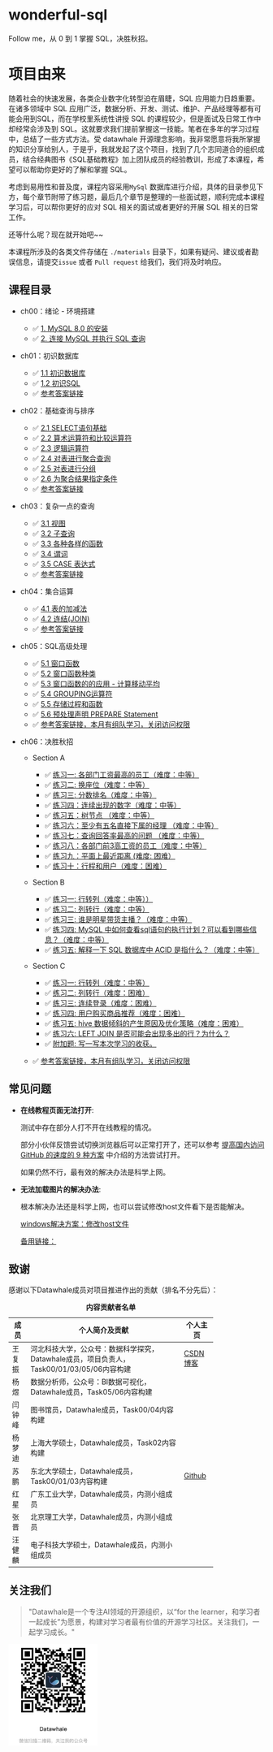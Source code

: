 # wonderful-sql
Follow me，从 0 到 1 掌握 SQL，决胜秋招。

# 项目由来
随着社会的快速发展，各类企业数字化转型迫在眉睫，SQL 应用能力日趋重要。 在诸多领域中 SQL 应用广泛，数据分析、开发、测试、维护、产品经理等都有可能会用到SQL，而在学校里系统性讲授 SQL 的课程较少，但是面试及日常工作中却经常会涉及到 SQL。这就要求我们提前掌握这一技能。笔者在多年的学习过程中，总结了一些方式方法。受 datawhale 开源理念影响，我非常愿意将我所掌握的知识分享给别人，于是乎，我就发起了这个项目，找到了几个志同道合的组织成员，结合经典图书《SQL基础教程》加上团队成员的经验教训，形成了本课程，希望可以帮助你更好的了解和掌握 SQL。

考虑到易用性和普及度，课程内容采用`MySql` 数据库进行介绍，具体的目录参见下方，每个章节附带了练习题，最后几个章节是整理的一些面试题，顺利完成本课程学习后，可以帮你更好的应对 SQL 相关的面试或者更好的开展 SQL 相关的日常工作。

还等什么呢？现在就开始吧~~

本课程所涉及的各类文件存储在 `./materials` 目录下，如果有疑问、建议或者勘误信息，请提交`issue` 或者 `Pull request` 给我们，我们将及时响应。

## 课程目录

* ch00：绪论 - 环境搭建
    - :white_check_mark: [1. MySQL 8.0 的安装](https://github.com/datawhalechina/wonderful-sql/blob/main/ch00:%20%E7%8E%AF%E5%A2%83%E6%90%AD%E5%BB%BA.md#1-mysql-80-%E7%9A%84%E5%AE%89%E8%A3%85)
    - :white_check_mark: [2. 连接 MySQL 并执行 SQL 查询](https://github.com/datawhalechina/wonderful-sql/blob/main/ch00:%20%E7%8E%AF%E5%A2%83%E6%90%AD%E5%BB%BA.md#2-%E8%BF%9E%E6%8E%A5-mysql-%E5%B9%B6%E6%89%A7%E8%A1%8C-sql-%E6%9F%A5%E8%AF%A2)

* ch01：初识数据库
    - :white_check_mark: [1.1 初识数据库](https://github.com/datawhalechina/wonderful-sql/blob/main/ch01:%20%E5%88%9D%E8%AF%86%E6%95%B0%E6%8D%AE%E5%BA%93.md#11-%E5%88%9D%E8%AF%86%E6%95%B0%E6%8D%AE%E5%BA%93)
    - :white_check_mark: [1.2 初识SQL](https://github.com/datawhalechina/wonderful-sql/blob/main/ch01:%20%E5%88%9D%E8%AF%86%E6%95%B0%E6%8D%AE%E5%BA%93.md#12-%E5%88%9D%E8%AF%86-sql)
    - :white_check_mark: [参考答案链接](https://xz9235vqyp.feishu.cn/docs/doccnMduaNhilUIrlldFqmNWIzf)

* ch02：基础查询与排序
    - :white_check_mark: [2.1 SELECT语句基础](https://github.com/datawhalechina/wonderful-sql/blob/main/ch02:%20%E5%9F%BA%E7%A1%80%E6%9F%A5%E8%AF%A2%E4%B8%8E%E6%8E%92%E5%BA%8F.md#21-select%E8%AF%AD%E5%8F%A5%E5%9F%BA%E7%A1%80)
    - :white_check_mark: [2.2 算术运算符和比较运算符](https://github.com/datawhalechina/wonderful-sql/blob/main/ch02:%20%E5%9F%BA%E7%A1%80%E6%9F%A5%E8%AF%A2%E4%B8%8E%E6%8E%92%E5%BA%8F.md#22-%E7%AE%97%E6%9C%AF%E8%BF%90%E7%AE%97%E7%AC%A6%E5%92%8C%E6%AF%94%E8%BE%83%E8%BF%90%E7%AE%97%E7%AC%A6)
    - :white_check_mark: [2.3 逻辑运算符](https://github.com/datawhalechina/wonderful-sql/blob/main/ch02:%20%E5%9F%BA%E7%A1%80%E6%9F%A5%E8%AF%A2%E4%B8%8E%E6%8E%92%E5%BA%8F.md#23-%E9%80%BB%E8%BE%91%E8%BF%90%E7%AE%97%E7%AC%A6)
    - :white_check_mark: [2.4 对表进行聚合查询](https://github.com/datawhalechina/wonderful-sql/blob/main/ch02:%20%E5%9F%BA%E7%A1%80%E6%9F%A5%E8%AF%A2%E4%B8%8E%E6%8E%92%E5%BA%8F.md#24-%E5%AF%B9%E8%A1%A8%E8%BF%9B%E8%A1%8C%E8%81%9A%E5%90%88%E6%9F%A5%E8%AF%A2)
    - :white_check_mark: [2.5 对表进行分组](https://github.com/datawhalechina/wonderful-sql/blob/main/ch02:%20%E5%9F%BA%E7%A1%80%E6%9F%A5%E8%AF%A2%E4%B8%8E%E6%8E%92%E5%BA%8F.md#25-%E5%AF%B9%E8%A1%A8%E8%BF%9B%E8%A1%8C%E5%88%86%E7%BB%84)
    - :white_check_mark: [2.6 为聚合结果指定条件](https://github.com/datawhalechina/wonderful-sql/blob/main/ch02:%20%E5%9F%BA%E7%A1%80%E6%9F%A5%E8%AF%A2%E4%B8%8E%E6%8E%92%E5%BA%8F.md#26-%E4%B8%BA%E8%81%9A%E5%90%88%E7%BB%93%E6%9E%9C%E6%8C%87%E5%AE%9A%E6%9D%A1%E4%BB%B6)
    - :white_check_mark: [参考答案链接](https://xz9235vqyp.feishu.cn/docs/doccnjASyISYXEDhI4W95Rycorh)
    
* ch03：复杂一点的查询
    - :white_check_mark: [3.1 视图](https://github.com/datawhalechina/wonderful-sql/blob/main/ch03:%20%E5%A4%8D%E6%9D%82%E4%B8%80%E7%82%B9%E7%9A%84%E6%9F%A5%E8%AF%A2.md#31-%E8%A7%86%E5%9B%BE)
    - :white_check_mark: [3.2 子查询](https://github.com/datawhalechina/wonderful-sql/blob/main/ch03:%20%E5%A4%8D%E6%9D%82%E4%B8%80%E7%82%B9%E7%9A%84%E6%9F%A5%E8%AF%A2.md#32-%E5%AD%90%E6%9F%A5%E8%AF%A2)
    - :white_check_mark: [3.3 各种各样的函数](https://github.com/datawhalechina/wonderful-sql/blob/main/ch03:%20%E5%A4%8D%E6%9D%82%E4%B8%80%E7%82%B9%E7%9A%84%E6%9F%A5%E8%AF%A2.md#33-%E5%90%84%E7%A7%8D%E5%90%84%E6%A0%B7%E7%9A%84%E5%87%BD%E6%95%B0)
    - :white_check_mark: [3.4 谓词](https://github.com/datawhalechina/wonderful-sql/blob/main/ch03:%20%E5%A4%8D%E6%9D%82%E4%B8%80%E7%82%B9%E7%9A%84%E6%9F%A5%E8%AF%A2.md#34-%E8%B0%93%E8%AF%8D)
    - :white_check_mark: [3.5 CASE 表达式](https://github.com/datawhalechina/wonderful-sql/blob/main/ch03:%20%E5%A4%8D%E6%9D%82%E4%B8%80%E7%82%B9%E7%9A%84%E6%9F%A5%E8%AF%A2.md#35-case-%E8%A1%A8%E8%BE%BE%E5%BC%8F)
    - :white_check_mark: [参考答案链接](https://xz9235vqyp.feishu.cn/docs/doccn4Ll8TU5b76SQ93uHlaHjEd)

* ch04：集合运算
    - :white_check_mark: [4.1 表的加减法](https://github.com/datawhalechina/wonderful-sql/blob/main/ch04:%20%E9%9B%86%E5%90%88%E8%BF%90%E7%AE%97.md#41-%E8%A1%A8%E7%9A%84%E5%8A%A0%E5%87%8F%E6%B3%95)
    - :white_check_mark: [4.2 连结(JOIN)](https://github.com/datawhalechina/wonderful-sql/blob/main/ch04:%20%E9%9B%86%E5%90%88%E8%BF%90%E7%AE%97.md#42-%E8%BF%9E%E7%BB%93join)
    - :white_check_mark: [参考答案链接](https://xz9235vqyp.feishu.cn/docs/doccnnBUWyb5NQZ27fVuTR2Tvie)

* ch05：SQL高级处理
    - :white_check_mark: [5.1 窗口函数](https://github.com/datawhalechina/wonderful-sql/blob/main/ch05:%20SQL%E9%AB%98%E7%BA%A7%E5%A4%84%E7%90%86.md#51-%E7%AA%97%E5%8F%A3%E5%87%BD%E6%95%B0)
    - :white_check_mark: [5.2 窗口函数种类](https://github.com/datawhalechina/wonderful-sql/blob/main/ch05:%20SQL%E9%AB%98%E7%BA%A7%E5%A4%84%E7%90%86.md#52-%E7%AA%97%E5%8F%A3%E5%87%BD%E6%95%B0%E7%A7%8D%E7%B1%BB)
    - :white_check_mark: [5.3 窗口函数的的应用 - 计算移动平均](https://github.com/datawhalechina/wonderful-sql/blob/main/ch05:%20SQL%E9%AB%98%E7%BA%A7%E5%A4%84%E7%90%86.md#53-%E7%AA%97%E5%8F%A3%E5%87%BD%E6%95%B0%E7%9A%84%E7%9A%84%E5%BA%94%E7%94%A8---%E8%AE%A1%E7%AE%97%E7%A7%BB%E5%8A%A8%E5%B9%B3%E5%9D%87)
    - :white_check_mark: [5.4 GROUPING运算符](https://github.com/datawhalechina/wonderful-sql/blob/main/ch05:%20SQL%E9%AB%98%E7%BA%A7%E5%A4%84%E7%90%86.md#54-grouping%E8%BF%90%E7%AE%97%E7%AC%A6)
    - :white_check_mark: [5.5 存储过程和函数](https://github.com/datawhalechina/wonderful-sql/blob/main/ch05:%20SQL%E9%AB%98%E7%BA%A7%E5%A4%84%E7%90%86.md#55-%E5%AD%98%E5%82%A8%E8%BF%87%E7%A8%8B%E5%92%8C%E5%87%BD%E6%95%B0)
    - :white_check_mark: [5.6 预处理声明 PREPARE Statement](https://github.com/datawhalechina/wonderful-sql/blob/main/ch05:%20SQL%E9%AB%98%E7%BA%A7%E5%A4%84%E7%90%86.md#56-%E9%A2%84%E5%A4%84%E7%90%86%E5%A3%B0%E6%98%8E-prepare-statement)
    - :white_check_mark: [参考答案链接，本月有组队学习，关闭访问权限](https://xz9235vqyp.feishu.cn/docs/doccn8YjyxIyV2aQ1J7mQdMHNrd)

* ch06：决胜秋招

    - Section A
    
        - :white_check_mark: [练习一: 各部门工资最高的员工（难度：中等）](https://github.com/datawhalechina/wonderful-sql/blob/main/ch06:%20%E5%86%B3%E8%83%9C%E7%A7%8B%E6%8B%9B.md#%E7%BB%83%E4%B9%A0%E4%B8%80-%E5%90%84%E9%83%A8%E9%97%A8%E5%B7%A5%E8%B5%84%E6%9C%80%E9%AB%98%E7%9A%84%E5%91%98%E5%B7%A5%E9%9A%BE%E5%BA%A6%E4%B8%AD%E7%AD%89)
        - :white_check_mark: [练习二: 换座位（难度：中等）](https://github.com/datawhalechina/wonderful-sql/blob/main/ch06:%20%E5%86%B3%E8%83%9C%E7%A7%8B%E6%8B%9B.md#%E7%BB%83%E4%B9%A0%E4%BA%8C-%E6%8D%A2%E5%BA%A7%E4%BD%8D%E9%9A%BE%E5%BA%A6%E4%B8%AD%E7%AD%89)
        - :white_check_mark: [练习三: 分数排名（难度：中等）](https://github.com/datawhalechina/wonderful-sql/blob/main/ch06:%20%E5%86%B3%E8%83%9C%E7%A7%8B%E6%8B%9B.md#%E7%BB%83%E4%B9%A0%E4%B8%89--%E5%88%86%E6%95%B0%E6%8E%92%E5%90%8D%E9%9A%BE%E5%BA%A6%E4%B8%AD%E7%AD%89)
        - :white_check_mark: [练习四：连续出现的数字（难度：中等）](https://github.com/datawhalechina/wonderful-sql/blob/main/ch06:%20%E5%86%B3%E8%83%9C%E7%A7%8B%E6%8B%9B.md#%E7%BB%83%E4%B9%A0%E5%9B%9B%E8%BF%9E%E7%BB%AD%E5%87%BA%E7%8E%B0%E7%9A%84%E6%95%B0%E5%AD%97%E9%9A%BE%E5%BA%A6%E4%B8%AD%E7%AD%89)
        - :white_check_mark: [练习五：树节点 （难度：中等）](https://github.com/datawhalechina/wonderful-sql/blob/main/ch06:%20%E5%86%B3%E8%83%9C%E7%A7%8B%E6%8B%9B.md#%E7%BB%83%E4%B9%A0%E4%BA%94%E6%A0%91%E8%8A%82%E7%82%B9-%E9%9A%BE%E5%BA%A6%E4%B8%AD%E7%AD%89)
        - :white_check_mark: [练习六：至少有五名直接下属的经理 （难度：中等）](https://github.com/datawhalechina/wonderful-sql/blob/main/ch06:%20%E5%86%B3%E8%83%9C%E7%A7%8B%E6%8B%9B.md#%E7%BB%83%E4%B9%A0%E5%85%AD%E8%87%B3%E5%B0%91%E6%9C%89%E4%BA%94%E5%90%8D%E7%9B%B4%E6%8E%A5%E4%B8%8B%E5%B1%9E%E7%9A%84%E7%BB%8F%E7%90%86-%E9%9A%BE%E5%BA%A6%E4%B8%AD%E7%AD%89)
        - :white_check_mark: [练习七：查询回答率最高的问题 （难度：中等）](https://github.com/datawhalechina/wonderful-sql/blob/main/ch06:%20%E5%86%B3%E8%83%9C%E7%A7%8B%E6%8B%9B.md#%E7%BB%83%E4%B9%A0%E4%B8%83%E6%9F%A5%E8%AF%A2%E5%9B%9E%E7%AD%94%E7%8E%87%E6%9C%80%E9%AB%98%E7%9A%84%E9%97%AE%E9%A2%98-%E9%9A%BE%E5%BA%A6%E4%B8%AD%E7%AD%89)
        - :white_check_mark: [练习八：各部门前3高工资的员工（难度：中等）](https://github.com/datawhalechina/wonderful-sql/blob/main/ch06:%20%E5%86%B3%E8%83%9C%E7%A7%8B%E6%8B%9B.md#%E7%BB%83%E4%B9%A0%E5%85%AB%E5%90%84%E9%83%A8%E9%97%A8%E5%89%8D3%E9%AB%98%E5%B7%A5%E8%B5%84%E7%9A%84%E5%91%98%E5%B7%A5%E9%9A%BE%E5%BA%A6%E4%B8%AD%E7%AD%89)
        - :white_check_mark: [练习九：平面上最近距离 (难度: 困难）](https://github.com/datawhalechina/wonderful-sql/blob/main/ch06:%20%E5%86%B3%E8%83%9C%E7%A7%8B%E6%8B%9B.md#%E7%BB%83%E4%B9%A0%E4%B9%9D%E5%B9%B3%E9%9D%A2%E4%B8%8A%E6%9C%80%E8%BF%91%E8%B7%9D%E7%A6%BB-%E9%9A%BE%E5%BA%A6-%E5%9B%B0%E9%9A%BE)
        - :white_check_mark: [练习十：行程和用户（难度：困难）](https://github.com/datawhalechina/wonderful-sql/blob/main/ch06:%20%E5%86%B3%E8%83%9C%E7%A7%8B%E6%8B%9B.md#%E7%BB%83%E4%B9%A0%E5%8D%81%E8%A1%8C%E7%A8%8B%E5%92%8C%E7%94%A8%E6%88%B7%E9%9A%BE%E5%BA%A6%E5%9B%B0%E9%9A%BE)

    - Section B
    
        - :white_check_mark: [练习一: 行转列（难度：中等））](https://github.com/datawhalechina/wonderful-sql/blob/main/ch06:%20%E5%86%B3%E8%83%9C%E7%A7%8B%E6%8B%9B.md#%E7%BB%83%E4%B9%A0%E4%B8%80%E8%A1%8C%E8%BD%AC%E5%88%97)
        - :white_check_mark: [练习二: 列转行（难度：中等）](https://github.com/datawhalechina/wonderful-sql/blob/main/ch06:%20%E5%86%B3%E8%83%9C%E7%A7%8B%E6%8B%9B.md#%E7%BB%83%E4%B9%A0%E4%BA%8C%E5%88%97%E8%BD%AC%E8%A1%8C)
        - :white_check_mark: [练习三: 谁是明星带货主播？（难度：中等）](https://github.com/datawhalechina/wonderful-sql/blob/main/ch06:%20%E5%86%B3%E8%83%9C%E7%A7%8B%E6%8B%9B.md#%E7%BB%83%E4%B9%A0%E4%B8%89%E5%B8%A6%E8%B4%A7%E4%B8%BB%E6%92%AD)
        - :white_check_mark: [练习四: MySQL 中如何查看sql语句的执行计划？可以看到哪些信息？（难度：中等）](https://github.com/datawhalechina/wonderful-sql/blob/main/ch06:%20%E5%86%B3%E8%83%9C%E7%A7%8B%E6%8B%9B.md#%E7%BB%83%E4%B9%A0%E5%9B%9Bmysql-%E4%B8%AD%E5%A6%82%E4%BD%95%E6%9F%A5%E7%9C%8Bsql%E8%AF%AD%E5%8F%A5%E7%9A%84%E6%89%A7%E8%A1%8C%E8%AE%A1%E5%88%92%E5%8F%AF%E4%BB%A5%E7%9C%8B%E5%88%B0%E5%93%AA%E4%BA%9B%E4%BF%A1%E6%81%AF)
        - :white_check_mark: [练习五: 解释一下 SQL 数据库中 ACID 是指什么？（难度：中等）](https://github.com/datawhalechina/wonderful-sql/blob/main/ch06:%20%E5%86%B3%E8%83%9C%E7%A7%8B%E6%8B%9B.md#%E7%BB%83%E4%B9%A0%E4%BA%94%E8%A7%A3%E9%87%8A%E4%B8%80%E4%B8%8B-sql-%E6%95%B0%E6%8D%AE%E5%BA%93%E4%B8%AD-acid-%E6%98%AF%E6%8C%87%E4%BB%80%E4%B9%88)


    - Section C
    
        - :white_check_mark: [练习一: 行转列（难度：中等）](https://github.com/datawhalechina/wonderful-sql/blob/main/ch06:%20%E5%86%B3%E8%83%9C%E7%A7%8B%E6%8B%9B.md#%E7%BB%83%E4%B9%A0%E4%B8%80%E8%A1%8C%E8%BD%AC%E5%88%97-1)
        - :white_check_mark: [练习二: 列转行（难度：困难）](https://github.com/datawhalechina/wonderful-sql/blob/main/ch06:%20%E5%86%B3%E8%83%9C%E7%A7%8B%E6%8B%9B.md#%E7%BB%83%E4%B9%A0%E4%BA%8C%E5%88%97%E8%BD%AC%E8%A1%8C-1)
        - :white_check_mark: [练习三: 连续登录（难度：困难）](https://github.com/datawhalechina/wonderful-sql/blob/main/ch06:%20%E5%86%B3%E8%83%9C%E7%A7%8B%E6%8B%9B.md#%E7%BB%83%E4%B9%A0%E4%B8%89%E8%BF%9E%E7%BB%AD%E7%99%BB%E5%BD%95)
        - :white_check_mark: [练习四: 用户购买商品推荐（难度：困难）](https://github.com/datawhalechina/wonderful-sql/blob/main/ch06:%20%E5%86%B3%E8%83%9C%E7%A7%8B%E6%8B%9B.md#%E7%BB%83%E4%B9%A0%E5%9B%9B%E7%94%A8%E6%88%B7%E8%B4%AD%E4%B9%B0%E5%95%86%E5%93%81%E6%8E%A8%E8%8D%90)
        - :white_check_mark: [练习五: hive 数据倾斜的产生原因及优化策略（难度：困难）](https://github.com/datawhalechina/wonderful-sql/blob/main/ch06:%20%E5%86%B3%E8%83%9C%E7%A7%8B%E6%8B%9B.md#%E7%BB%83%E4%B9%A0%E4%B8%89%E8%BF%9E%E7%BB%AD%E7%99%BB%E5%BD%95)
        - :white_check_mark: [练习六: LEFT JOIN 是否可能会出现多出的行？为什么？](https://github.com/datawhalechina/wonderful-sql/blob/main/ch06:%20%E5%86%B3%E8%83%9C%E7%A7%8B%E6%8B%9B.md#%E7%BB%83%E4%B9%A0%E4%BA%94left-join-%E6%98%AF%E5%90%A6%E5%8F%AF%E8%83%BD%E4%BC%9A%E5%87%BA%E7%8E%B0%E5%A4%9A%E5%87%BA%E7%9A%84%E8%A1%8C%E4%B8%BA%E4%BB%80%E4%B9%88)
        - :white_check_mark: [附加题: 写一写本次学习的收获。](https://github.com/datawhalechina/wonderful-sql/blob/main/ch06:%20%E5%86%B3%E8%83%9C%E7%A7%8B%E6%8B%9B.md#%E5%86%99%E4%B8%80%E5%86%99%E6%9C%AC%E6%AC%A1%E5%AD%A6%E4%B9%A0%E7%9A%84%E6%94%B6%E8%8E%B7)
        
     - :white_check_mark: [参考答案链接，本月有组队学习，关闭访问权限](https://xz9235vqyp.feishu.cn/docs/doccnruf8gPtnAm9gbxKJRU0pZf)

## 常见问题

- **在线教程页面无法打开**: 

    测试中存在部分人打不开在线教程的情况。

    部分小伙伴反馈尝试切换浏览器后可以正常打开了，还可以参考 [提高国内访问 GitHub 的速度的 9 种方案](https://mp.weixin.qq.com/s/sHQ0yjqYNgEb1Bw_X0BxZg) 中介绍的方法尝试打开。
    
    如果仍然不行，最有效的解决办法是科学上网。

- **无法加载图片的解决办法**: 

    根本解决办法还是科学上网，也可以尝试修改host文件看下是否能解决。

    [windows解决方案：修改host文件](https://blog.csdn.net/u011583927/article/details/104384169)
    
    [备用链接：](https://gitee.com/datawhalechina/wonderful-sql)

## 致谢

感谢以下Datawhale成员对项目推进作出的贡献（排名不分先后）：

<table align="center" style="width:80%;">
  <caption><b>内容贡献者名单</b></caption>
<thead>
  <tr>
    <th>成员</th>
    <th>个人简介及贡献</th>
    <th>个人主页</th>
  </tr>
</thead>
<tbody>
  <tr>
    <td><span style="font-weight:normal;font-style:normal;text-decoration:none">王复振</span></td>
    <td><span style="font-weight:normal;font-style:normal;text-decoration:none">河北科技大学，公众号：数据科学探究，Datawhale成员，项目负责人，Task00/01/03/05/06内容构建 </td>
    <td><a href="https://blog.csdn.net/mba1398">CSDN博客</a></td>
  </tr>
  <tr>
    <td><span style="font-weight:normal;font-style:normal;text-decoration:none">杨煜</span></td>
    <td><span style="font-weight:normal;font-style:normal;text-decoration:none">数据分析师，公众号：BI数据可视化，Datawhale成员，Task05/06内容构建</td>
    <td></td>
  </tr>
  <tr>
    <td><span style="font-weight:normal;font-style:normal;text-decoration:none">闫钟峰</span></td>
    <td><span style="font-weight:normal;font-style:normal;text-decoration:none">图书馆员，Datawhale成员，Task00/04内容构建</td>
    <td></td>
  </tr>
  <tr>
    <td><span style="font-weight:normal;font-style:normal;text-decoration:none">杨梦迪</span></td>
    <td><span style="font-weight:normal;font-style:normal;text-decoration:none">上海大学硕士，Datawhale成员，Task02内容构建</td>
    <td></td>
  </tr>
  <tr>
    <td><span style="font-weight:normal;font-style:normal;text-decoration:none">苏鹏</span></td>
    <td><span style="font-weight:normal;font-style:normal;text-decoration:none">东北大学硕士，Datawhale成员，Task00/01/03内容构建</td>
    <td><a href="https://github.com/SuperSupeng">Github</a></td>
  </tr>
  <tr>
    <td><span style="font-weight:normal;font-style:normal;text-decoration:none">红星</span></td>
    <td><span style="font-weight:normal;font-style:normal;text-decoration:none">广东工业大学，Datawhale成员，内测小组成员</td>
    <td></td>
  </tr>
  <tr>
    <td><span style="font-weight:normal;font-style:normal;text-decoration:none">张晋</span></td>
    <td><span style="font-weight:normal;font-style:normal;text-decoration:none">北京理工大学，Datawhale成员，内测小组成员</td>
    <td></td>
  </tr>
  <tr>
    <td><span style="font-weight:normal;font-style:normal;text-decoration:none">汪健麟</span></td>
    <td><span style="font-weight:normal;font-style:normal;text-decoration:none">电子科技大学硕士，Datawhale成员，内测小组成员</td>
    <td></td>
  </tr>
</tbody>
</table> 


## 关注我们

> "Datawhale是一个专注AI领域的开源组织，以“for the learner，和学习者一起成长”为愿景，构建对学习者最有价值的开源学习社区。关注我们，一起学习成长。"

<img src="./img/datawhale_code.jpeg" width="175" height= "200">
